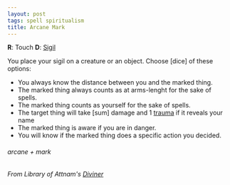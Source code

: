 ```yaml
---
layout: post
tags: spell spiritualism
title: Arcane Mark
---
```

**R**: Touch  **D**:  [Sigil](/spells/#lexicon)

You place your sigil on a creature or an object. Choose [dice] of these options:

  - You always know the distance between you and the marked thing.
  - The marked thing always counts as at arms-lenght for the sake of spells.
  - The marked thing counts as yourself for the sake of spells.
  - The target thing will take [sum] damage and 1 [trauma](/2020/11/09/base-rules/) if it reveals your name
  - The marked thing is aware if you are in danger.
  - You will know if the marked thing does a specific action you decided.

###### arcane + mark
###### From Library of Attnam's [Diviner](https://attnam.blogspot.com/2018/07/class-diviner-wizard.html)
